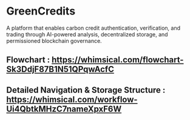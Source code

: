 # GreenCredits
A platform that enables carbon credit authentication, verification, and trading through AI-powered analysis, decentralized storage, and permissioned blockchain governance.

## Flowchart : https://whimsical.com/flowchart-Sk3DdjF87B1N51QPqwAcfC
## Detailed Navigation & Storage Structure : https://whimsical.com/workflow-Ui4QbtkMHzC7nameXpxF6W
